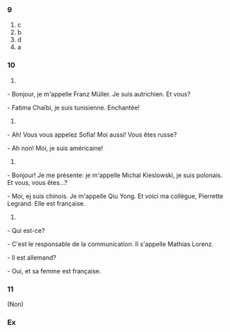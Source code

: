 ### 9
1. c
1. b
1. d
1. a

### 10
1. 
\- Bonjour, je m'appelle Franz Müller. Je suis autrichien. Et vous?

\- Fatima Chaïbi, je suis tunisienne. Enchantée!

1. 
\- Ah! Vous vous appelez Sofia! Moi aussi! Vous êtes russe?

\- Ah non! Moi, je suis américaine!

1. 
\- Bonjour! Je me présente: je m'appelle Michal Kieslowski, je suis polonais. Et vous, vous êtes...?

\- Moi, ej suis chinois. Je m'appelle Qiu Yong. Et voici ma collègue, Pierrette Legrand. Elle est française.

1. 
\- Qui est-ce?

\- C'est le responsable de la communication. Il s'appelle Mathias Lorenz.

\- Il est allemand?

\- Oui, et sa femme est française.

### 11
(Non)

### Ex